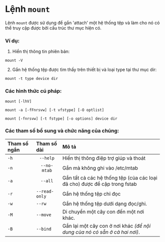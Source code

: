
# Lệnh `mount`

Lệnh `mount` được sử dụng để gắn 'attach' một hệ thống tệp và làm cho nó có thể truy cập được bởi cấu trúc thư mục hiện có.
### Ví dụ:

1. Hiển thị thông tin phiên bản:

```
mount -V
```

2. Gắn hệ thống tệp được tìm thấy trên thiết bị và loại type tại thư mục dir:

```
mount -t type device dir
```

### Các hình thức cú pháp:

```
mount [-lhV]
```
```
mount -a [-fFnrsvw] [-t vfstype] [-O optlist]
```
```
mount [-fnrsvw] [-t fstype] [-o options] device dir
```

### Các tham số bổ sung và chức năng của chúng:

|**Tham số ngắn**   |**Tham số dài**   |**Mô tả**   |
|:---|:---|:---|
|`-h`|<center>`--help`</center>|Hiển thị thông điệp trợ giúp và thoát|
|`-n`|<center>`--no-mtab`</center>|Gắn mà không ghi vào /etc/mtab|
|`-a`|<center>`--all`</center>|Gắn tất cả các hệ thống tệp (của các loại đã cho) được đề cập trong fstab|
|`-r`|`--read-only`|Gắn hệ thống tệp chỉ đọc|
|`-w`|`--rw`|Gắn hệ thống tệp dưới dạng đọc/ghi.|
|`-M`|`--move`|Di chuyển một cây con đến một nơi khác.|
|`-B`|`--bind`|Gắn lại một cây con ở nơi khác *(để nội dung của nó có sẵn ở cả hai nơi)*.|
